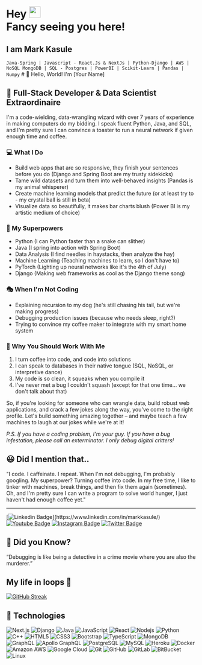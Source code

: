 <h1>Hey <img src="https://raw.githubusercontent.com/aemmadi/aemmadi/master/wave.gif" width="30"> <br/>Fancy seeing you here!</h1>
<h2>I am Mark Kasule</h2> 
<code>Java-Spring | Javascript - React.Js & NextJs | Python-Django | AWS | NoSQL MongoDB | SQL - Postgres | PowerBI | Scikit-Learn | Pandas | Numpy</code>
# 👋 Hello, World! I'm [Your Name]

## 🚀 Full-Stack Developer & Data Scientist Extraordinaire

I'm a code-wielding, data-wrangling wizard with over 7 years of experience in making computers do my bidding. I speak fluent Python, Java, and SQL, and I'm pretty sure I can convince a toaster to run a neural network if given enough time and coffee.

### 💻 What I Do

- Build web apps that are so responsive, they finish your sentences before you do (Django and Spring Boot are my trusty sidekicks)
- Tame wild datasets and turn them into well-behaved insights (Pandas is my animal whisperer)
- Create machine learning models that predict the future (or at least try to - my crystal ball is still in beta)
- Visualize data so beautifully, it makes bar charts blush (Power BI is my artistic medium of choice)

### 🧠 My Superpowers

- Python (I can Python faster than a snake can slither)
- Java (I spring into action with Spring Boot)
- Data Analysis (I find needles in haystacks, then analyze the hay)
- Machine Learning (Teaching machines to learn, so I don't have to)
- PyTorch (Lighting up neural networks like it's the 4th of July)
- Django (Making web frameworks as cool as the Django theme song)

### 🎭 When I'm Not Coding

- Explaining recursion to my dog (he's still chasing his tail, but we're making progress)
- Debugging production issues (because who needs sleep, right?)
- Trying to convince my coffee maker to integrate with my smart home system

### 🌟 Why You Should Work With Me

1. I turn coffee into code, and code into solutions
2. I can speak to databases in their native tongue (SQL, NoSQL, or interpretive dance)
3. My code is so clean, it squeaks when you compile it
4. I've never met a bug I couldn't squash (except for that one time... we don't talk about that)

So, if you're looking for someone who can wrangle data, build robust web applications, and crack a few jokes along the way, you've come to the right profile. Let's build something amazing together – and maybe teach a few machines to laugh at our jokes while we're at it!

*P.S. If you have a coding problem, I'm your guy. If you have a bug infestation, please call an exterminator. I only debug digital critters!*

<h2>😃 Did I mention that..</h2>
<qoute>
  "I code. I caffeinate. I repeat. When I'm not debugging, I'm probably googling. My superpower? Turning coffee into code. In my free time, I like to tinker with machines, break things, and then fix them again (sometimes). Oh, and I'm pretty sure I can write a program to solve world hunger, I just haven't had enough coffee yet."
</qoute>
<hr/>

[![Linkedin Badge](https://img.shields.io/badge/-elitebytecode-blue?style=flat-square&logo=Linkedin&logoColor=white&link=[https://www.linkedin.com/in/markkasule](https://www.linkedin.com/in/markkasule)/)](https://www.linkedin.com/in/markkasule/)
[![Youtube Badge](https://img.shields.io/badge/-elitebytecode-darkred?style=flat-square&logo=youtube&logoColor=white&link=https://www.youtube.com/@elitebytecode)](https://www.youtube.com/@elitebytecode)
[![Instagram Badge](https://img.shields.io/badge/-elitebytecode-purple?style=flat-square&logo=instagram&logoColor=white&link=https://instagram.com/elitebytecode/)](https://instagram.com/elitebytecode)
[![Twitter Badge](https://img.shields.io/badge/-elitebytecode-blue?style=flat-square&logo=twitter&logoColor=white&link=https://twitter.com/elitebytecode/)](https://twitter.com/elitebytecode)


<h2>🧩 Did you Know?</h2> 
“Debugging is like being a detective in a crime movie where you are also the murderer.”

<h2>My life in loops 🔁</h2>

[![GitHub Streak](https://streak-stats.demolab.com?user=mkasulecoder&theme=monokai-metallian&mode=daily)](https://git.io/streak-stats)

<h2>🚧 Technologies</h2>

![Next.js](https://img.shields.io/badge/-Next.js-teal?style=flat-square&logo=Next.js)
![Django](https://img.shields.io/badge/-Django-green?style=flat-square&logo=django)
![Java](https://img.shields.io/badge/-java-E34A86?style=flat-square&logo=java)
![JavaScript](https://img.shields.io/badge/-JavaScript-black?style=flat-square&logo=javascript)
![React](https://img.shields.io/badge/-React-black?style=flat-square&logo=react)
![Nodejs](https://img.shields.io/badge/-Nodejs-black?style=flat-square&logo=Node.js)
![Python](https://img.shields.io/badge/-Python-black?style=flat-square&logo=Python)
![C++](https://img.shields.io/badge/-C++-00599C?style=flat-square&logo=c)
![HTML5](https://img.shields.io/badge/-HTML5-E34F26?style=flat-square&logo=html5&logoColor=white)
![CSS3](https://img.shields.io/badge/-CSS3-1572B6?style=flat-square&logo=css3)
![Bootstrap](https://img.shields.io/badge/-Bootstrap-563D7C?style=flat-square&logo=bootstrap)
![TypeScript](https://img.shields.io/badge/-TypeScript-007ACC?style=flat-square&logo=typescript)
![MongoDB](https://img.shields.io/badge/-MongoDB-black?style=flat-square&logo=mongodb)
![GraphQL](https://img.shields.io/badge/-GraphQL-E10098?style=flat-square&logo=graphql)
![Apollo GraphQL](https://img.shields.io/badge/-Apollo%20GraphQL-311C87?style=flat-square&logo=apollo-graphql)
![PostgreSQL](https://img.shields.io/badge/-PostgreSQL-336791?style=flat-square&logo=postgresql)
![MySQL](https://img.shields.io/badge/-MySQL-black?style=flat-square&logo=mysql)
![Heroku](https://img.shields.io/badge/-Heroku-430098?style=flat-square&logo=heroku)
![Docker](https://img.shields.io/badge/-Docker-black?style=flat-square&logo=docker)
![Amazon AWS](https://img.shields.io/badge/Amazon%20AWS-232F3E?style=flat-square&logo=amazon-aws)
![Google Cloud](https://img.shields.io/badge/Google%20Cloud-black?style=flat-square&logo=google-cloud)
![Git](https://img.shields.io/badge/-Git-black?style=flat-square&logo=git)
![GitHub](https://img.shields.io/badge/-GitHub-181717?style=flat-square&logo=github)
![GitLab](https://img.shields.io/badge/-GitLab-FCA121?style=flat-square&logo=gitlab)
![BitBucket](https://img.shields.io/badge/-BitBucket-darkblue?style=flat-square&logo=bitbucket)
![Linux](https://img.shields.io/badge/-Linux-white?style=flat-square&logo=Linux)

<!---
mkasulecoder/mkasulecoder is a ✨ special ✨ repository because its `README.md` (this file) appears on your GitHub profile.
You can click the Preview link to take a look at your changes.
--->
